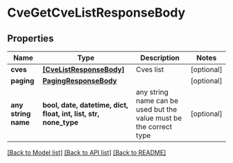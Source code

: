 # CveGetCveListResponseBody


## Properties
Name | Type | Description | Notes
------------ | ------------- | ------------- | -------------
**cves** | [**[CveListResponseBody]**](CveListResponseBody.md) | Cves list | [optional] 
**paging** | [**PagingResponseBody**](PagingResponseBody.md) |  | [optional] 
**any string name** | **bool, date, datetime, dict, float, int, list, str, none_type** | any string name can be used but the value must be the correct type | [optional]

[[Back to Model list]](../README.md#documentation-for-models) [[Back to API list]](../README.md#documentation-for-api-endpoints) [[Back to README]](../README.md)


